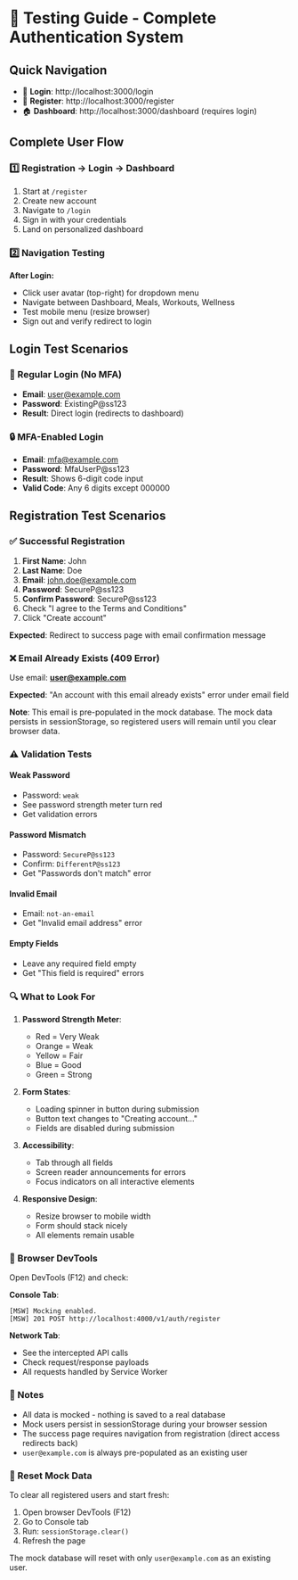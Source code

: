 # 🧪 Testing Guide - Complete Authentication System

## Quick Navigation
- 🔐 **Login**: http://localhost:3000/login
- 📝 **Register**: http://localhost:3000/register
- 🏠 **Dashboard**: http://localhost:3000/dashboard (requires login)

## Complete User Flow

### 1️⃣ Registration → Login → Dashboard
1. Start at `/register`
2. Create new account
3. Navigate to `/login`
4. Sign in with your credentials
5. Land on personalized dashboard

### 2️⃣ Navigation Testing
**After Login:**
- Click user avatar (top-right) for dropdown menu
- Navigate between Dashboard, Meals, Workouts, Wellness
- Test mobile menu (resize browser)
- Sign out and verify redirect to login

## Login Test Scenarios

### 🔐 Regular Login (No MFA)
- **Email**: user@example.com
- **Password**: ExistingP@ss123
- **Result**: Direct login (redirects to dashboard)

### 🔒 MFA-Enabled Login
- **Email**: mfa@example.com
- **Password**: MfaUserP@ss123
- **Result**: Shows 6-digit code input
- **Valid Code**: Any 6 digits except 000000

## Registration Test Scenarios

### ✅ Successful Registration
1. **First Name**: John
2. **Last Name**: Doe  
3. **Email**: john.doe@example.com
4. **Password**: SecureP@ss123
5. **Confirm Password**: SecureP@ss123
6. Check "I agree to the Terms and Conditions"
7. Click "Create account"

**Expected**: Redirect to success page with email confirmation message

### ❌ Email Already Exists (409 Error)
Use email: **user@example.com**

**Expected**: "An account with this email already exists" error under email field

**Note**: This email is pre-populated in the mock database. The mock data persists in sessionStorage, so registered users will remain until you clear browser data.

### ⚠️ Validation Tests

#### Weak Password
- Password: `weak`
- See password strength meter turn red
- Get validation errors

#### Password Mismatch  
- Password: `SecureP@ss123`
- Confirm: `DifferentP@ss123`
- Get "Passwords don't match" error

#### Invalid Email
- Email: `not-an-email`
- Get "Invalid email address" error

#### Empty Fields
- Leave any required field empty
- Get "This field is required" errors

### 🔍 What to Look For

1. **Password Strength Meter**:
   - Red = Very Weak
   - Orange = Weak  
   - Yellow = Fair
   - Blue = Good
   - Green = Strong

2. **Form States**:
   - Loading spinner in button during submission
   - Button text changes to "Creating account..."
   - Fields are disabled during submission

3. **Accessibility**:
   - Tab through all fields
   - Screen reader announcements for errors
   - Focus indicators on all interactive elements

4. **Responsive Design**:
   - Resize browser to mobile width
   - Form should stack nicely
   - All elements remain usable

### 🐛 Browser DevTools

Open DevTools (F12) and check:

**Console Tab**:
```
[MSW] Mocking enabled.
[MSW] 201 POST http://localhost:4000/v1/auth/register
```

**Network Tab**:
- See the intercepted API calls
- Check request/response payloads
- All requests handled by Service Worker

### 📝 Notes
- All data is mocked - nothing is saved to a real database
- Mock users persist in sessionStorage during your browser session
- The success page requires navigation from registration (direct access redirects back)
- `user@example.com` is always pre-populated as an existing user

### 🔄 Reset Mock Data
To clear all registered users and start fresh:
1. Open browser DevTools (F12)
2. Go to Console tab
3. Run: `sessionStorage.clear()`
4. Refresh the page

The mock database will reset with only `user@example.com` as an existing user.
